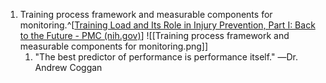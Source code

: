 1. Training process framework and measurable components for monitoring.^[[Training Load and Its Role in Injury Prevention, Part I: Back to the Future - PMC (nih.gov)](https://www.ncbi.nlm.nih.gov/pmc/articles/PMC7534945/)] ![[Training process framework and measurable components for monitoring.png]]
	1. "The best predictor of performance is performance itself." ―Dr. Andrew Coggan